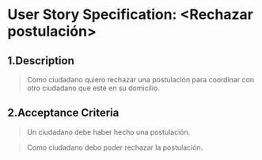 # User Story Specification: <Rechazar postulación\>

## 1.Description

>Como ciudadano quiero rechazar una postulación para coordinar con otro ciudadano que esté en su domicilio.

## 2.Acceptance Criteria

>Un ciudadano debe haber hecho una postulación.

>Como ciudadano debo poder rechazar la postulación.